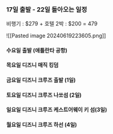 
### 17일 출발 - 22일 돌아오는 일정

비행기 : $279 + 호텔 2박 : $200 = 479 

![[Pasted image 20240619223605.png]]


#### 수요일 출발 (애틀란타 공항)

#### 목요일 디즈니 매직 킹덤

#### 금요일 디즈니 크루즈 출발 (1일)

#### 토요일 디즈니 크루즈 나쏘섬 (2일)

#### 일요일 디즈니 크루즈 케스트어웨이 키 섬(3일)

#### 월요일 디즈니 크루즈 하선 (4일)


